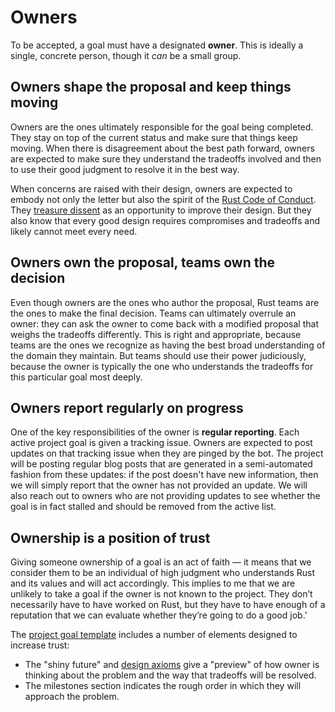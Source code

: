 # Owners

To be accepted, a goal must have a designated **owner**. This is ideally a single, concrete person, though it *can* be a small group.

## Owners shape the proposal and keep things moving

Owners are the ones ultimately responsible for the goal being completed. They stay on top of the current status and make sure that things keep moving. When there is disagreement about the best path forward, owners are expected to make sure they understand the tradeoffs involved and then to use their good judgment to resolve it in the best way.

When concerns are raised with their design, owners are expected to embody not only the letter but also the spirit of the [Rust Code of Conduct][coc]. They [treasure dissent](https://lang-team.rust-lang.org/decision_process.html?highlight=treasure%20dissent#prioritized-principles-of-rust-team-consensus-decision-making) as an opportunity to improve their design. But they also know that every good design requires compromises and tradeoffs and likely cannot meet every need.

[coc]: https://www.rust-lang.org/policies/code-of-conduct

## Owners own the proposal, teams own the decision

Even though owners are the ones who author the proposal, Rust teams are the ones to make the final decision.
Teams can ultimately overrule an owner: they can ask the owner to come back with a modified proposal that weighs the tradeoffs differently. This is right and appropriate, because teams are the ones we recognize as having the best broad understanding of the domain they maintain. But teams should use their power judiciously, because the owner is typically the one who understands the tradeoffs for this particular goal most deeply.

## Owners report regularly on progress

One of the key responsibilities of the owner is **regular reporting**. Each active project goal is given a tracking issue. Owners are expected to post updates on that tracking issue when they are pinged by the bot. The project will be posting regular blog posts that are generated in a semi-automated fashion from these updates: if the post doesn't have new information, then we will simply report that the owner has not provided an update. We will also reach out to owners who are not providing updates to see whether the goal is in fact stalled and should be removed from the active list.

## Ownership is a position of trust

Giving someone ownership of a goal is an act of faith — it means that we consider them to be an individual of high judgment who understands Rust and its values and will act accordingly. This implies to me that we are unlikely to take a goal if the owner is not known to the project. They don’t necessarily have to have worked on Rust, but they have to have enough of a reputation that we can evaluate whether they’re going to do a good job.’

The [project goal template](../TEMPLATE.md) includes a number of elements designed to increase trust:

* The "shiny future" and [design axioms](./design_axioms.md) give a "preview" of how owner is thinking about the problem and the way that tradeoffs will be resolved.
* The milestones section indicates the rough order in which they will approach the problem.

